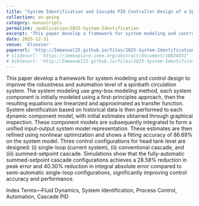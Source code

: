 ```yaml
---
title: "System Identification and Cascade PID Controller Design of a Spinbath Circulation Process"
collection: on-going
category: manuscripts
permalink: /publication/2025-System-Identification
excerpt: 'This paper develop a framework for system modeling and control design to improve the robustness and automation level of a spinbath circulation system. '
date: 2025-12-31
venue: 'Elsevier'
paperurl: 'http://Immanuel25.github.io/files/2025-System-Identification.pdf'
# slidesurl: 'https://ieeexplore.ieee.org/abstract/document/10824351'
# bibtexurl: 'http://Immanuel25.github.io/files/2025-System-Identification.bib'
---
```

This paper develop a framework for system modeling and control design to improve the robustness and automation level of a spinbath circulation system. 
The system modeling use grey-box modeling method, each system component is initially modeled using a first-principles approach, then the resulting equations are linearized and approximated as transfer function. 
System identification based on historical data is then performed to each dynamic component model, with initial estimates obtained through graphical inspection. 
These component models are subsequently integrated to form a unified input-output system model representation.
These estimates are then refined using nonlinear optimization and shows a fitting accuracy of 86.69\% on the system model. 
Three control configurations for head tank level are designed: (i) single-loop (current system), (ii) conventional cascade, and (iii) summed-setpoint cascade.
Simulations show that the fully-automatic summed-setpoint cascade configurations achieves a 28.58\% reduction in peak error and 40.30\% reduction in integral absolute error compared to semi-automatic single-loop configurations, significantly improving control accuracy and performance.

Index Terms—Fluid Dynamics, System Identification, Process Control, Automation, Cascade PID 